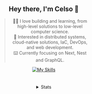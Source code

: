 <div align="center">

## Hey there, I'm Celso 🙂

<div style="max-width: 300px; ">

> 🧙‍♂️ I love building and learning, from high-level solutions to low-level computer science.<br>
> 🦉 Interested in distributed systems, cloud-native solutions, IaC, DevOps, and web development.<br>
> ⌨️ Currently focusing on Next, Nest and GraphQL.<br>

[![My Skills](https://skillicons.dev/icons?i=next,nest,graphql)](https://skillicons.dev)

</div>


#

<details align="center">
<summary>Stats</summary>

<cr/>

<p style="text-align: center;">
<!--START_SECTION:waka-->

```txt
From: 05 December 2023 - To: 04 January 2024

Markdown     21 hrs 27 mins  ███████░░░░░░░░░░░░░░░░░░   28.13 %
TypeScript   16 hrs 37 mins  █████▒░░░░░░░░░░░░░░░░░░░   21.80 %
Go           13 hrs 45 mins  ████▓░░░░░░░░░░░░░░░░░░░░   18.03 %
HTML         5 hrs 25 mins   █▓░░░░░░░░░░░░░░░░░░░░░░░   07.12 %
YAML         4 hrs 6 mins    █▒░░░░░░░░░░░░░░░░░░░░░░░   05.38 %
```

<!--END_SECTION:waka-->
</p>
  
<div>

<img src="http://github-readme-stats.vercel.app/api/top-langs/?username=celsobenedetti&layout=compact&custom_title=Languages&include_all_commits=true&count_private=true&langs_count=6&theme=transparent&bg_color=00000000" height="180em"/>
<img src="https://streak-stats.demolab.com?user=celsobenedetti&theme=transparent" height="180rem"/>

</div>

#

<a href="https://wakatime.com/@8a52c0fd-ec78-403a-81d0-07c674c564b3" title="Time coded since Jan 17 2022">
<img src="https://wakatime.com/badge/user/8a52c0fd-ec78-403a-81d0-07c674c564b3.svg" alt="Wakatime 2022" title="Time coded since Jan 17 2022" />
</a>

</details>

</div>
